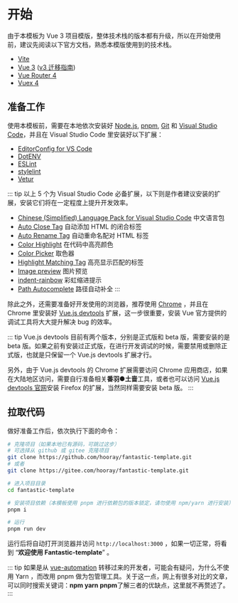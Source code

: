 # 开始

由于本模板为 Vue 3 项目模版，整体技术栈的版本都有升级，所以在开始使用前，建议先阅读以下官方文档，熟悉本模版使用到的技术栈。

- [Vite](https://cn.vitejs.dev/)
- [Vue 3](https://v3.cn.vuejs.org/) ([v3 迁移指南](https://v3.cn.vuejs.org/guide/migration/introduction.html))
- [Vue Router 4](https://next.router.vuejs.org/zh/)
- [Vuex 4](https://next.vuex.vuejs.org/zh/index.html)

## 准备工作

使用本模板前，需要在本地依次安装好 [Node.js](https://nodejs.org/zh-cn/), [pnpm](https://pnpm.io/zh/), [Git](https://git-scm.com/) 和 [Visual Studio Code](https://code.visualstudio.com/)，并且在 Visual Studio Code 里安装好以下扩展：

- [EditorConfig for VS Code](https://marketplace.visualstudio.com/items?itemName=EditorConfig.EditorConfig)
- [DotENV](https://marketplace.visualstudio.com/items?itemName=mikestead.dotenv)
- [ESLint](https://marketplace.visualstudio.com/items?itemName=dbaeumer.vscode-eslint)
- [stylelint](https://marketplace.visualstudio.com/items?itemName=stylelint.vscode-stylelint)
- [Vetur](https://marketplace.visualstudio.com/items?itemName=octref.vetur)

::: tip
以上 5 个为 Visual Studio Code 必备扩展，以下则是作者建议安装的扩展，安装它们将在一定程度上提升开发效率。

- [Chinese (Simplified) Language Pack for Visual Studio Code](https://marketplace.visualstudio.com/items?itemName=MS-CEINTL.vscode-language-pack-zh-hans) 中文语言包
- [Auto Close Tag](https://marketplace.visualstudio.com/items?itemName=formulahendry.auto-close-tag) 自动添加 HTML 的闭合标签
- [Auto Rename Tag](https://marketplace.visualstudio.com/items?itemName=formulahendry.auto-rename-tag) 自动重命名配对 HTML 标签
- [Color Highlight](https://marketplace.visualstudio.com/items?itemName=naumovs.color-highlight) 在代码中高亮颜色
- [Color Picker](https://marketplace.visualstudio.com/items?itemName=anseki.vscode-color) 取色器
- [Highlight Matching Tag](https://marketplace.visualstudio.com/items?itemName=vincaslt.highlight-matching-tag) 高亮显示匹配的标签
- [Image preview](https://marketplace.visualstudio.com/items?itemName=kisstkondoros.vscode-gutter-preview) 图片预览
- [indent-rainbow](https://marketplace.visualstudio.com/items?itemName=oderwat.indent-rainbow) 彩虹缩进提示
- [Path Autocomplete](https://marketplace.visualstudio.com/items?itemName=ionutvmi.path-autocomplete) 路径自动补全
:::

除此之外，还需要准备好开发使用的浏览器，推荐使用 [Chrome](https://www.google.cn/chrome/) ，并且在 Chrome 里安装好 [Vue.js devtools](https://chrome.google.com/webstore/detail/vuejs-devtools/ljjemllljcmogpfapbkkighbhhppjdbg) 扩展，这一步很重要，安装 Vue 官方提供的调试工具将大大提升解决 bug 的效率。

::: tip
Vue.js devtools 目前有两个版本，分别是正式版和 beta 版，需要安装的是 beta 版。如果之前有安装过正式版，在进行开发调试的时候，需要禁用或删除正式版，也就是只保留一个 Vue.js devtools 扩展才行。

另外，由于 Vue.js devtools 的 Chrome 扩展需要访问 Chrome 应用商店，如果在大陆地区访问，需要自行准备相关**番羽●土啬**工具，或者也可以访问 [Vue.js devtools 官网](https://devtools.vuejs.org/)安装 Firefox 的扩展，当然同样需要安装 beta 版。
:::

## 拉取代码

做好准备工作后，依次执行下面的命令：

```bash
# 克隆项目（如果本地已有源码，可跳过这步）
# 可选择从 github 或 gitee 克隆项目
git clone https://github.com/hooray/fantastic-template.git
# 或者
git clone https://gitee.com/hooray/fantastic-template.git

# 进入项目目录
cd fantastic-template

# 安装项目依赖（本模板使用 pnpm 进行依赖包的版本锁定，请勿使用 npm/yarn 进行安装）
pnpm i

# 运行
pnpm run dev
```

运行后将自动打开浏览器并访问 `http://localhost:3000` ，如果一切正常，将看到 “**欢迎使用 Fantastic-template**” 。

::: tip
如果是从 [vue-automation](https://eoner.gitee.io/vue-automation) 转移过来的开发者，可能会有疑问，为什么不使用 Yarn ，而改用 pnpm 做为包管理工具。关于这一点，网上有很多对比的文章，可以同时搜索关键词：**npm yarn pnpm**了解三者的优缺点，这里就不再赘述了。
:::